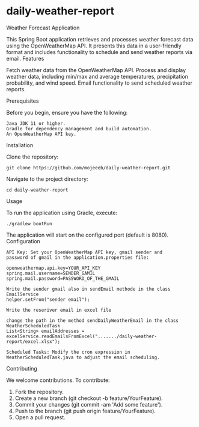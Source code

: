 # daily-weather-report
Weather Forecast Application

This Spring Boot application retrieves and processes weather forecast data using the OpenWeatherMap API. It presents this data in a user-friendly format and includes functionality to schedule and send weather reports via email.
Features

Fetch weather data from the OpenWeatherMap API.
Process and display weather data, including min/max and average temperatures, precipitation probability, and wind speed.
Email functionality to send scheduled weather reports.

Prerequisites

Before you begin, ensure you have the following:

    Java JDK 11 or higher.
    Gradle for dependency management and build automation.
    An OpenWeatherMap API key.

Installation

Clone the repository:


    git clone https://github.com/mojeeeb/daily-weather-report.git

Navigate to the project directory:

    cd daily-weather-report

Usage

To run the application using Gradle, execute:


    ./gradlew bootRun

The application will start on the configured port (default is 8080).
Configuration

    API Key: Set your OpenWeatherMap API key, gmail sender and
    password of gmail in the application.properties file:

    openweathermap.api.key=YOUR_API_KEY
    spring.mail.username=SENDER_GAMIL
    spring.mail.password=PASSWORD_OF_THE_GMAIL
    
    Write the sender gmail also in sendEmail methode in the class EmailService
    helper.setFrom("sender email");
    
    Write the reseriver email in excel file 
    
    change the path in the method sendDailyWeatherEmail in the class WeatherScheduledTask
    List<String> emailAddresses = excelService.readEmailsFromExcel("......./daily-weather-report/excel.xlsx");

    Scheduled Tasks: Modify the cron expression in WeatherScheduledTask.java to adjust the email scheduling.

Contributing

We welcome contributions. To contribute:

1. Fork the repository.
2. Create a new branch (git checkout -b feature/YourFeature).
3. Commit your changes (git commit -am 'Add some feature').
4. Push to the branch (git push origin feature/YourFeature).
5. Open a pull request.
